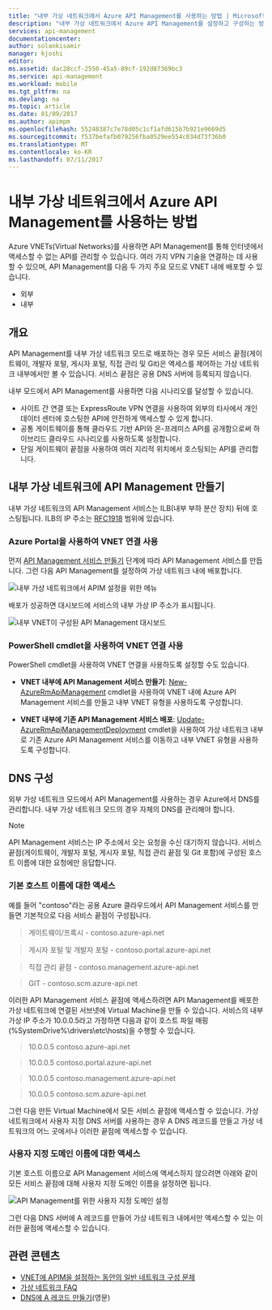 ```yaml
---
title: "내부 가상 네트워크에서 Azure API Management를 사용하는 방법 | Microsoft Docs"
description: "내부 가상 네트워크에서 Azure API Management를 설정하고 구성하는 방법에 대해 알아봅니다."
services: api-management
documentationcenter: 
author: solankisamir
manager: kjoshi
editor: 
ms.assetid: dac28ccf-2550-45a5-89cf-192d87369bc3
ms.service: api-management
ms.workload: mobile
ms.tgt_pltfrm: na
ms.devlang: na
ms.topic: article
ms.date: 01/09/2017
ms.author: apimpm
ms.openlocfilehash: 55248387c7e78d05c1cf1afd615b7b921e9669d5
ms.sourcegitcommit: f537befafb079256fba0529ee554c034d73f36b0
ms.translationtype: MT
ms.contentlocale: ko-KR
ms.lasthandoff: 07/11/2017
---
```

# <a name="using-azure-api-management-service-with-internal-virtual-network"></a>내부 가상 네트워크에서 Azure API Management를 사용하는 방법
Azure VNETs(Virtual Networks)를 사용하면 API Management를 통해 인터넷에서 액세스할 수 없는 API를 관리할 수 있습니다. 여러 가지 VPN 기술을 연결하는 데 사용할 수 있으며, API Management를 다음 두 가지 주요 모드로 VNET 내에 배포할 수 있습니다.
* 외부
* 내부

## <a name="overview"> </a>개요
API Management를 내부 가상 네트워크 모드로 배포하는 경우 모든 서비스 끝점(게이트웨이, 개발자 포털, 게시자 포털, 직접 관리 및 Git)은 액세스를 제어하는 가상 네트워크 내부에서만 볼 수 있습니다. 서비스 끝점은 공용 DNS 서버에 등록되지 않습니다.

내부 모드에서 API Management를 사용하면 다음 시나리오를 달성할 수 있습니다.
* 사이트 간 연결 또는 ExpressRoute VPN 연결을 사용하여 외부의 타사에서 개인 데이터 센터에 호스팅한 API에 안전하게 액세스할 수 있게 합니다.
* 공통 게이트웨이를 통해 클라우드 기반 API와 온-프레미스 API를 공개함으로써 하이브리드 클라우드 시나리오를 사용하도록 설정합니다.
* 단일 게이트웨이 끝점을 사용하여 여러 지리적 위치에서 호스팅되는 API를 관리합니다. 

## <a name="enable-vpn"> </a>내부 가상 네트워크에 API Management 만들기
내부 가상 네트워크의 API Management 서비스는 ILB(내부 부하 분산 장치) 뒤에 호스팅됩니다. ILB의 IP 주소는 [RFC1918](http://www.faqs.org/rfcs/rfc1918.html) 범위에 있습니다.  

### <a name="enable-vnet-connection-using-azure-portal"></a>Azure Portal을 사용하여 VNET 연결 사용
먼저 [API Management 서비스 만들기][Create API Management service] 단계에 따라 API Management 서비스를 만듭니다. 그런 다음 API Management를 설정하여 가상 네트워크 내에 배포합니다.

![내부 가상 네트워크에서 APIM 설정을 위한 메뉴][api-management-using-internal-vnet-menu]

배포가 성공하면 대시보드에 서비스의 내부 가상 IP 주소가 표시됩니다.

![내부 VNET이 구성된 API Management 대시보드][api-management-internal-vnet-dashboard]

### <a name="enable-vnet-connection-using-powershell-cmdlets"></a>PowerShell cmdlet을 사용하여 VNET 연결 사용
PowerShell cmdlet을 사용하여 VNET 연결을 사용하도록 설정할 수도 있습니다.

* **VNET 내부에 API Management 서비스 만들기**: [New-AzureRmApiManagement](/powershell/module/azurerm.apimanagement/new-azurermapimanagement) cmdlet을 사용하여 VNET 내에 Azure API Management 서비스를 만들고 내부 VNET 유형을 사용하도록 구성합니다.

* **VNET 내부에 기존 API Management 서비스 배포**: [Update-AzureRmApiManagementDeployment](/powershell/module/azurerm.apimanagement/update-azurermapimanagementdeployment) cmdlet을 사용하여 가상 네트워크 내부로 기존 Azure API Management 서비스를 이동하고 내부 VNET 유형을 사용하도록 구성합니다.

## <a name="apim-dns-configuration"></a>DNS 구성
외부 가상 네트워크 모드에서 API Management를 사용하는 경우 Azure에서 DNS를 관리합니다. 내부 가상 네트워크 모드의 경우 자체의 DNS를 관리해야 합니다.

> [!NOTE]
> API Management 서비스는 IP 주소에서 오는 요청을 수신 대기하지 않습니다. 서비스 끝점(게이트웨이, 개발자 포털, 게시자 포털, 직접 관리 끝점 및 Git 포함)에 구성된 호스트 이름에 대한 요청에만 응답합니다.

### <a name="access-on-default-host-names"></a>기본 호스트 이름에 대한 액세스
예를 들어 "contoso"라는 공용 Azure 클라우드에서 API Management 서비스를 만들면 기본적으로 다음 서비스 끝점이 구성됩니다.

>   게이트웨이/프록시 - contoso.azure-api.net

> 게시자 포털 및 개발자 포털 - contoso.portal.azure-api.net

> 직접 관리 끝점 - contoso.management.azure-api.net

>   GIT - contoso.scm.azure-api.net

이러한 API Management 서비스 끝점에 액세스하려면 API Management를 배포한 가상 네트워크에 연결된 서브넷에 Virtual Machine을 만들 수 있습니다. 서비스의 내부 가상 IP 주소가 10.0.0.5라고 가정하면 다음과 같이 호스트 파일 매핑(%SystemDrive%\drivers\etc\hosts)을 수행할 수 있습니다.

> 10.0.0.5    contoso.azure-api.net

> 10.0.0.5    contoso.portal.azure-api.net

> 10.0.0.5    contoso.management.azure-api.net

> 10.0.0.5    contoso.scm.azure-api.net

그런 다음 만든 Virtual Machine에서 모든 서비스 끝점에 액세스할 수 있습니다. 가상 네트워크에서 사용자 지정 DNS 서버를 사용하는 경우 A DNS 레코드를 만들고 가상 네트워크의 어느 곳에서나 이러한 끝점에 액세스할 수 있습니다. 

### <a name="access-on-custom-domain-names"></a>사용자 지정 도메인 이름에 대한 액세스
기본 호스트 이름으로 API Management 서비스에 액세스하지 않으려면 아래와 같이 모든 서비스 끝점에 대해 사용자 지정 도메인 이름을 설정하면 됩니다.

![API Management를 위한 사용자 지정 도메인 설정][api-management-custom-domain-name]

그런 다음 DNS 서버에 A 레코드를 만들어 가상 네트워크 내에서만 액세스할 수 있는 이러한 끝점에 액세스할 수 있습니다.

## <a name="related-content"> </a>관련 콘텐츠
* [VNET에 APIM을 설정하는 동안의 일반 네트워크 구성 문제][Common Network Configuration Issues]
* [가상 네트워크 FAQ](../virtual-network/virtual-networks-faq.md)
* [DNS에 A 레코드 만들기](https://msdn.microsoft.com/en-us/library/bb727018.aspx)(영문)

[api-management-using-internal-vnet-menu]: ./media/api-management-using-with-internal-vnet/api-management-internal-vnet-menu.png
[api-management-internal-vnet-dashboard]: ./media/api-management-using-with-internal-vnet/api-management-internal-vnet-dashboard.png
[api-management-custom-domain-name]: ./media/api-management-using-with-internal-vnet/api-management-custom-domain-name.png

[Create API Management service]: api-management-get-started.md#create-service-instance
[Common Network Configuration Issues]: api-management-using-with-vnet.md#network-configuration-issues
